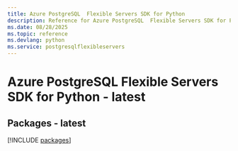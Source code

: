 ```yaml
---
title: Azure PostgreSQL  Flexible Servers SDK for Python
description: Reference for Azure PostgreSQL  Flexible Servers SDK for Python
ms.date: 08/28/2025
ms.topic: reference
ms.devlang: python
ms.service: postgresqlflexibleservers
---
```

# Azure PostgreSQL  Flexible Servers SDK for Python - latest
## Packages - latest
[!INCLUDE [packages](postgresql--flexible-servers-index.md)]